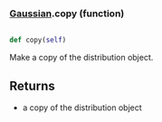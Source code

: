 ### [Gaussian](Gaussian.md).copy (function)


```py

def copy(self)

```



Make a copy of the distribution object.

Returns
---------
* a copy of the distribution object

